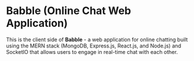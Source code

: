 # Babble (Online Chat Web Application)
This is the client side of **Babble** - a web application for online chatting built using the MERN stack (MongoDB, Express.js, React.js, and Node.js) and SocketIO that allows users to engage in real-time chat with each other.


